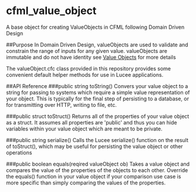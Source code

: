 # cfml_value_object
A base object for creating ValueObjects in CFML following Domain Driven Design

##Purpose
In Domain Driven Design, valueObjects are used to validate and constrain the range of inputs for any given value. valueObjects are immutable and do not have identity see [Value Objects](http://martinfowler.com/bliki/ValueObject.html) for more details

The valueObject.cfc class provided in this repository provides some convenient default helper methods for use in Lucee applications.

##API Reference
###public string toString()
Convers your value object to a string for passing to systems which require a simple value representation of your object. This is typically for the final step of persisting to a database, or for transmitting over HTTP, writing to file, etc. 

###public struct toStruct()
Returns all of the properties of your value object as a struct. It assumes all properties are 'public' and thus you can hide variables within your value object which are meant to be private.

###public string serialize()
Calls the Lucee serialize() function on the result of toStruct(), which may be useful for persisting the value object or other operations

###public boolean equals(reqired valueObject ob)
Takes a value object and compares the value of the properties of the objects to each other. Override the equals() function in your value object if your comparison use case is more specific than simply comparing the values of the properties.
